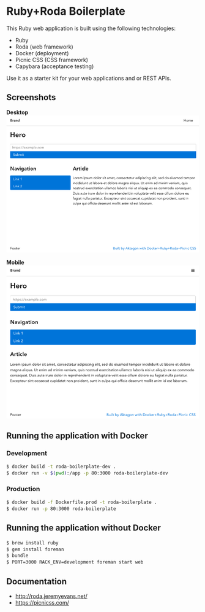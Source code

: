 # Ruby+Roda Boilerplate

This Ruby web application is built using the following technologies:

- Ruby
- Roda (web framework)
- Docker (deployment)
- Picnic CSS (CSS framework)
- Capybara (acceptance testing)

Use it as a starter kit for your web applications and or REST APIs.

## Screenshots

**Desktop**
![Desktop](https://raw.githubusercontent.com/christianhellsten/ruby-web-application-boilerplate/master/screenshot-1.png)

**Mobile**
![Mobile](https://raw.githubusercontent.com/christianhellsten/ruby-web-application-boilerplate/master/screenshot-2.png)

## Running the application with Docker

### Development

```bash
$ docker build -t roda-boilerplate-dev .
$ docker run -v $(pwd):/app -p 80:3000 roda-boilerplate-dev
```

### Production

```bash
$ docker build -f Dockerfile.prod -t roda-boilerplate .
$ docker run -p 80:3000 roda-boilerplate
```

## Running the application without Docker

```bash
$ brew install ruby
$ gem install foreman
$ bundle
$ PORT=3000 RACK_ENV=development foreman start web
```

## Documentation

- http://roda.jeremyevans.net/
- https://picnicss.com/
